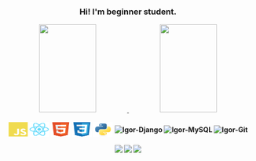 <div align="center" dir="auto"><h3><b>Hi! I'm beginner student.<b></h3></div>
<div align="center" dir="auto">
  <a href="https://github.com/igorcrevilari">
  <img width="48%" height="180em" src="https://github-readme-stats.vercel.app/api?username=igorcrevilari&amp;show_icons=true&amp;theme=dracula&amp;include_all_commits=true&amp;count_private=true" style="max-width: 100%; width= 50%">
  <img width="48%" height="180em"src="https://github-readme-stats.vercel.app/api/top-langs/?username=igorcrevilari&amp;layout=compact&amp;langs_count=7&amp;theme=dracula" style="max-width: 100%; width= 42%">
</a>
</div>


<div align="center">
<div dir="auto"><br>
  <img align="center" alt="Igor-Js" height="30" width="40" src="https://raw.githubusercontent.com/devicons/devicon/master/icons/javascript/javascript-plain.svg" style="max-width: 100%;">
  <img align="center" alt="Igor-React" height="30" width="40" src="https://raw.githubusercontent.com/devicons/devicon/master/icons/react/react-original.svg" style="max-width: 100%;">
  <img align="center" alt="Rafa-HTML" height="30" width="40" src="https://raw.githubusercontent.com/devicons/devicon/master/icons/html5/html5-original.svg" style="max-width: 100%;">
  <img align="center" alt="Rafa-CSS" height="30" width="40" src="https://raw.githubusercontent.com/devicons/devicon/master/icons/css3/css3-original.svg" style="max-width: 100%;">
  <img align="center" alt="Igor-Python" height="30" width="40" src="https://raw.githubusercontent.com/devicons/devicon/master/icons/python/python-original.svg" style="max-width: 100%;">
   <img align="center" alt="Igor-Django" height="30" width="40" src="https://cdn.jsdelivr.net/gh/devicons/devicon/icons/django/django-plain.svg" style="max-width: 100%;">
   <img align="center" alt="Igor-MySQL" height="30" width="40" src="https://cdn.jsdelivr.net/gh/devicons/devicon/icons/mysql/mysql-original.svg" style="max-width: 100%;">
   <img align="center" alt="Igor-Git" height="30" width="40" src="https://cdn.jsdelivr.net/gh/devicons/devicon/icons/git/git-original.svg" style="max-width: 100%;">
</div>
<br>
<div align="center">
<a href="https://www.linkedin.com/in/igorcrevilari" target="_blank"><img src="https://img.shields.io/badge/-LinkedIn-%230077B5?style=for-the-badge&logo=linkedin&logoColor=white" target="_blank"></a>   <a href = "mailto:ig.crevilari@gmail.com"><img src="https://img.shields.io/badge/Gmail-D14836?style=for-the-badge&logo=gmail&logoColor=white" target="_blank"></a>
<a href="https://discord.com/users/573857685565341716" target="_blank"><img src="https://img.shields.io/badge/Discord-5838A0?style=for-the-badge&logo=discord&logoColor=white" target="_blank"></a>
</div>



